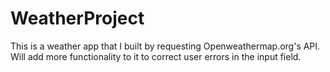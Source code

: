 # WeatherProject

This is a weather app that I built by requesting Openweathermap.org's API. Will add more functionality to it to correct user errors in the input field.
